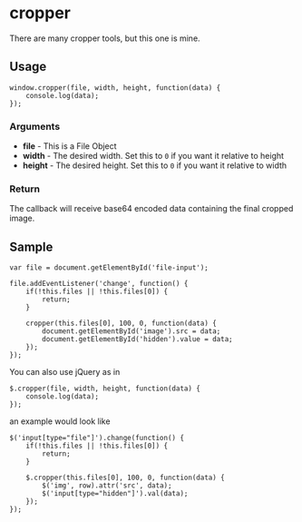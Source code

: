 # cropper

There are many cropper tools, but this one is mine.

## Usage

```
window.cropper(file, width, height, function(data) {
    console.log(data);
});
```

### Arguments

 - **file** - This is a File Object
 - **width** - The desired width. Set this to `0` if you want it relative to height
 - **height** - The desired height. Set this to `0` if you want it relative to width

### Return

The callback will receive base64 encoded data containing the final cropped image.

## Sample

```
var file = document.getElementById('file-input');

file.addEventListener('change', function() {
    if(!this.files || !this.files[0]) {
        return;
    }

    cropper(this.files[0], 100, 0, function(data) {
        document.getElementById('image').src = data;
        document.getElementById('hidden').value = data;
    });
});
```


You can also use jQuery as in

```
$.cropper(file, width, height, function(data) {
    console.log(data);
});
```

an example would look like

```
$('input[type="file"]').change(function() {
    if(!this.files || !this.files[0]) {
        return;
    }

    $.cropper(this.files[0], 100, 0, function(data) {
        $('img', row).attr('src', data);
        $('input[type="hidden"]').val(data);
    });
});
```
